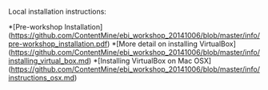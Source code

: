 Local installation instructions:

*[Pre-workshop Installation] (https://github.com/ContentMine/ebi_workshop_20141006/blob/master/info/pre-workshop_installation.pdf)
*[More detail on installing VirtualBox] (https://github.com/ContentMine/ebi_workshop_20141006/blob/master/info/installing_virtual_box.md)
*[Installing VirtualBox on Mac OSX] (https://github.com/ContentMine/ebi_workshop_20141006/blob/master/info/instructions_osx.md)

